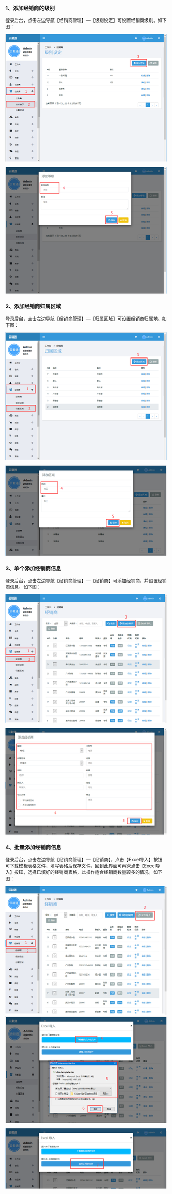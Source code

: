 ### 1、添加经销商的级别

登录后台，点击左边导航【经销商管理】—【级别设定】可设置经销商级别。如下图：

![](/assets/添加经销商1.png)

![](/assets/添加经销商2.png)

### 2、添加经销商归属区域

登录后台，点击左边导航【经销商管理】—【归属区域】可设置经销商归属地。如下图：

![](/assets/经销商归属区域设置1.png)

![](/assets/经销商归属区域设置2.png)

### 3、单个添加经销商信息

登录后台，点击左边导航【经销商管理】—【经销商】可添加经销商，并设置经销商信息。如下图：

![](/assets/单个添加经销商.png)

![](/assets/单个添加经销商2.png)

### 4、批量添加经销商信息

登录后台，点击左边导航【经销商管理】—【经销商】，点击【Excel导入】按钮可下载模板表格文件，填写表格后保存文件，回到此界面可再次点击【Excel导入】按钮，选择已填好的经销商表格，此操作适合经销商数量较多的情况。如下图：

![](/assets/批量-经销商.jpg)![](/assets/批量-经销商2.png)

![](/assets/批量-经销商3.png)




